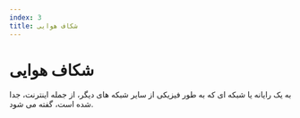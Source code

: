 ```yaml
---
index: 3
title: شکاف هوایی
---
```

# شکاف هوایی

به یک رایانه یا شبکه ای که به طور فیزیکی از سایر شبکه های دیگر، از جمله اینترنت، جدا شده است، گفته می شود.